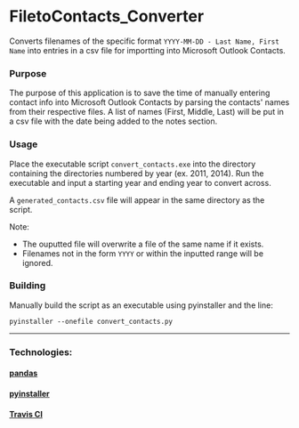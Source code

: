# FiletoContacts_Converter
Converts filenames of the specific format ```YYYY-MM-DD - Last Name, First Name``` into entries in a csv file for importting into Microsoft Outlook Contacts.

### Purpose
The purpose of this application is to save the time of manually entering contact info into Microsoft Outlook Contacts by parsing the contacts' names from their respective files. A list of names (First, Middle, Last) will be put in a csv file with the date being added to the notes section.

### Usage
Place the executable script ```convert_contacts.exe``` into the directory containing the directories numbered by year (ex. 2011, 2014). Run the executable and input a starting year and ending year to convert across.

A ```generated_contacts.csv``` file will appear in the same directory as the script.

Note: 
- The ouputted file will overwrite a file of the same name if it exists.
- Filenames not in the form ```YYYY``` or within the inputted range will be ignored.

### Building
Manually build the script as an executable using pyinstaller and the line:
```
pyinstaller --onefile convert_contacts.py
```

---
### Technologies:
#### [pandas](https://pandas.pydata.org/)
#### [pyinstaller](https://www.pyinstaller.org/)
#### [Travis CI](https://www.travis-ci.com/)
